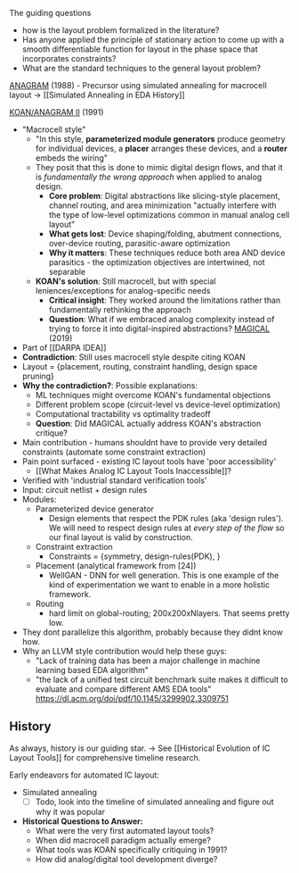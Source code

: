 The guiding questions
- how is the layout problem formalized in the literature?
- Has anyone applied the principle of stationary action to come up with a smooth differentiable function for layout in the phase space that incorporates constraints?
- What are the standard techniques to the general layout problem?

[ANAGRAM](link-needed) (1988) - Precursor using simulated annealing for macrocell layout → [[Simulated Annealing in EDA History]]

[KOAN/ANAGRAM II](https://ieeexplore.ieee.org/document/75012) (1991)
- "Macrocell style"
	- "In this style, **parameterized module generators** produce geometry for individual devices, a **placer** arranges these devices, and a **router** embeds the wiring"
	- They posit that this is done to mimic digital design flows, and that it is _fundamentally the wrong approach_ when applied to analog design.
		- **Core problem**: Digital abstractions like slicing-style placement, channel routing, and area minimization "actually interfere with the type of low-level optimizations common in manual analog cell layout"
		- **What gets lost**: Device shaping/folding, abutment connections, over-device routing, parasitic-aware optimization
		- **Why it matters**: These techniques reduce both area AND device parasitics - the optimization objectives are intertwined, not separable
	- **KOAN's solution**: Still macrocell, but with special leniences/exceptions for analog-specific needs
		- **Critical insight**: They worked around the limitations rather than fundamentally rethinking the approach
		- **Question**: What if we embraced analog complexity instead of trying to force it into digital-inspired abstractions?
[MAGICAL](https://ieeexplore.ieee.org/document/8942060) (2019)
- Part of [[DARPA IDEA]]
- **Contradiction**: Still uses macrocell style despite citing KOAN
- Layout = {placement, routing, constraint handling, design space pruning}
- **Why the contradiction?**: Possible explanations:
	- ML techniques might overcome KOAN's fundamental objections
	- Different problem scope (circuit-level vs device-level optimization)
	- Computational tractability vs optimality tradeoff
	- **Question**: Did MAGICAL actually address KOAN's abstraction critique?
- Main contribution - humans shouldnt have to provide very detailed constraints (automate some constraint extraction)
- Pain point surfaced - existing IC layout tools have 'poor accessibility'
	- [[What Makes Analog IC Layout Tools Inaccessible]]?
- Verified with 'industrial standard verification tools'
- Input: circuit netlist + design rules
- Modules:
	- Parameterized device generator
		- Design elements that respect the PDK rules (aka 'design rules'). We will need to respect design rules at _every step of the flow_ so our final layout is valid by construction.
	- Constraint extraction
		- Constraints = {symmetry, design-rules(PDK), }
	- Placement (analytical framework from [24])
		- WellGAN - DNN for well generation. This is one example of the kind of experimentation we want to enable in a more holistic framework.
	- Routing
		- hard limit on global-routing; 200x200xNlayers. That seems pretty low.
- They dont parallelize this algorithm, probably because they didnt know how.
- Why an LLVM style contribution would help these guys:
	- "Lack of training data has been a major challenge in machine learning based EDA algorithm"
	- "the lack of a unified test circuit benchmark suite makes it difficult to evaluate and compare different AMS EDA tools"
https://dl.acm.org/doi/pdf/10.1145/3299902.3309751
## History
As always, history is our guiding star. → See [[Historical Evolution of IC Layout Tools]] for comprehensive timeline research.

Early endeavors for automated IC layout:
- Simulated annealing
	- [ ] Todo, look into the timeline of simulated annealing and figure out why it was popular
- **Historical Questions to Answer:**
	- What were the very first automated layout tools?
	- When did macrocell paradigm actually emerge?
	- What tools was KOAN specifically critiquing in 1991?
	- How did analog/digital tool development diverge?